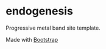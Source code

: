 # endogenesis

Progressive metal band site template.

Made with <a href="https://www.getbootstrap.com"> Bootstrap </a> 

